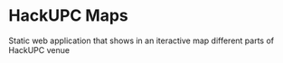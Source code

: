 # HackUPC Maps
Static web application that shows in an iteractive map different parts of HackUPC venue
